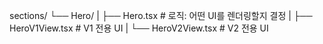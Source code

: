 sections/
└── Hero/
|   ├── Hero.tsx               # 로직: 어떤 UI를 렌더링할지 결정
|   ├── HeroV1View.tsx         # V1 전용 UI
|   └── HeroV2View.tsx         # V2 전용 UI
